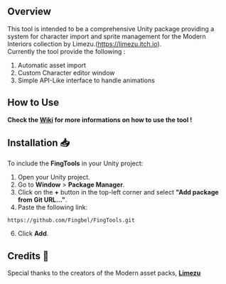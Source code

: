 ## Overview
This tool is intended to be a comprehensive Unity package providing a system for character import and sprite management for the Modern Interiors collection by Limezu.(https://limezu.itch.io).  
Currently the tool provide the following : 
1. Automatic asset import
2. Custom Character editor window
3. Simple API-Like interface to handle animations

## How to Use
**Check the [Wiki](https://github.com/Fingbel/FingTools/wiki) for more informations on how to use the tool !**

## Installation 📥

To include the **FingTools** in your Unity project:

1. Open your Unity project.
2. Go to **Window** > **Package Manager**.
3. Click on the **+** button in the top-left corner and select **"Add package from Git URL..."**.
4. Paste the following link:
```shell
https://github.com/Fingbel/FingTools.git
```
6. Click **Add**.

## Credits 🙌

Special thanks to the creators of the Modern asset packs, **[Limezu](https://limezu.itch.io/)**
